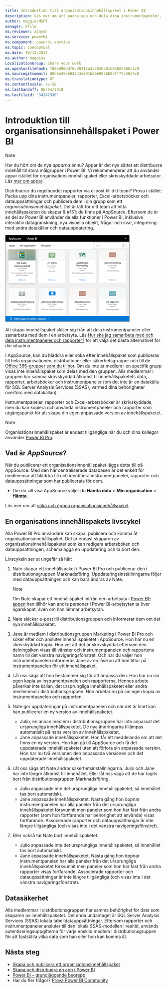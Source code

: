 ```yaml
---
title: Introduktion till organisationsinnehållspaket i Power BI
description: Läs mer om att packa upp och dela dina instrumentpaneler, rapporter, Excel-arbetsböcker och datauppsättningar med dina kollegor som organisationsinnehållspaket.
author: maggiesMSFT
manager: kfile
ms.reviewer: ajayan
ms.service: powerbi
ms.component: powerbi-service
ms.topic: conceptual
ms.date: 10/12/2017
ms.author: maggies
LocalizationGroup: Share your work
ms.openlocfilehash: f88ad90ddf0cd9315a3a3830a01b038d7300c1c9
ms.sourcegitcommit: 80d6b45eb84243e801b60b9038b9bff77c30d5c8
ms.translationtype: HT
ms.contentlocale: sv-SE
ms.lasthandoff: 06/04/2018
ms.locfileid: "34247330"
---
```

# <a name="intro-to-organizational-content-packs-in-power-bi"></a>Introduktion till organisationsinnehållspaket i Power BI
> [!NOTE]
> Har du hört om de nya *apparna* ännu? Appar är det nya sättet att distribuera innehåll till stora målgrupper i Power BI. Vi rekommenderar att du använder appar istället för organisationsinnehållspaket eller skrivskyddade arbetsytor. Läs [mer om appar](service-install-use-apps.md).
> 
> 

Distribuerar du regelbundet rapporter via e-post till ditt team? Prova i stället: Packa upp dina instrumentpaneler, rapporter, Excel-arbetsböcker och datauppsättningar och publicera dem i din grupp som ett *organisationsinnehållpaket*. Det är lätt för ditt team att hitta innehållspaketen du skapar & #151; de finns på AppSource. Eftersom de är en del av Power BI använder de alla funktioner i Power BI, inklusive interaktiv datagranskning, nya visuella objekt, frågor och svar, integrering med andra datakällor och datauppdatering.

![](media/service-organizational-content-pack-introduction/power-bi-org-content-packs.png)

Att skapa innehållspaket skiljer sig från att dela instrumentpaneler eller samarbeta med dem i en arbetsyta. Läs [Hur ska jag samarbeta med och dela instrumentpaneler och rapporter?](service-how-to-collaborate-distribute-dashboards-reports.md) för att välja det bästa alternativet för din situation. 

I AppSource, kan du bläddra eller söka efter innehållspaket som publiceras till hela organisationen, distributioner eller säkerhetsgrupper och till de [Office 365-grupper som du tillhör](https://support.office.com/article/Create-a-group-in-Office-365-7124dc4c-1de9-40d4-b096-e8add19209e9). Om du inte är medlem i en specifik grupp visas inte innehållspaket som delas med den gruppen. Alla medlemmar i gruppen har samma skrivskyddad åtkomst till innehållspaketets data, rapporter, arbetsböcker och instrumentpaneler (om det inte är en datakälla för SQL Server Analysis Services (SSAS), varmed dina behörigheter överförs med datakällan).

Instrumentpaneler, rapporter och Excel-arbetsböcker är skrivskyddade, men du kan kopiera och använda instrumentpaneler och rapporter som utgångspunkt för att skapa din egen anpassade version av innehållspaketet.

> [!NOTE]
> Organisationsinnehållspaket är endast tillgängliga när du och dina kollegor använder [Power BI Pro](service-free-vs-pro.md).
> 
> 

## <a name="what-is-appsource"></a>Vad är *AppSource*?
När du publicerar ett organisationsinnehållspaket läggs detta till på AppSource.  Med den här centraliserade databasen är det enkelt för medlemmar att bläddra till och identifiera instrumentpaneler, rapporter och datauppsättningar som har publicerats för dem.  

* Om du vill visa AppSource väljer du **Hämta data** > **Min organisation** > **Hämta**.

Läs mer om att [söka och öppna organisationsinnehållspaket](service-organizational-content-pack-find-and-open.md).

## <a name="the-life-cycle-of-an-organizational-content-pack"></a>En organisations innehållspakets livscykel
Alla Power BI Pro användare kan skapa, publicera och komma åt organisationsinnehållspaket. Det är endast skaparen av organisationsinnehållspaketet som kan redigera arbetsboken och datauppsättningen, schemalägga en uppdatering och ta bort den.

Livscykeln ser ut ungefär så här:

1. Nate skapar ett innehållspaket i Power BI Pro och publicerar den i distributionsgruppen Marknadsföring. Uppdateringsinställningarna följer med datauppsättningen och kan bara ändras av Nate.
   
   > [!NOTE]
   > Om Nate skapar ett innehållspaket inifrån den arbetsyta i [Power BI-appen](service-create-distribute-apps.md) han tillhör kan andra personer i Power BI-arbetsytan ta över ägarskapat, även om han lämnar arbetsytan.
   > 
   > 
2. Nate skickar e-post till distributionsgruppen och informerar dem om det nya innehållspaketet.
3. Jane är medlem i distributionsgruppen Marketing i Power BI Pro och söker efter och ansluter innehållspaketet i AppSource. Hon har nu en skrivskyddad kopia.  Hon vet att det är skrivskyddat eftersom den delningsikon visas till vänster och instrumentpanelen och rapportens namn till det vänstra navigeringsfönstret. Och när du väljer hon instrumentpanelen informeras Jane av en låsikon att hon tittar på instrumentpanelen för ett innehållspaket. 
4. Låt oss säga att hon bestämmer sig för att anpassa den. Hon har nu sin egen kopia av instrumentpanelen och rapporterna. Hennes arbete påverkar inte källan, det ursprungliga innehållspaketet eller andra medlemmar i distributionsgruppen. Hon arbetar nu på sin egen kopia av instrumentpanelen och rapporten.
5. Nate gör uppdateringar på instrumentpanelen och när det är klart kan han publicerar en ny version av innehållspaketet.
   
   * Julio, en annan medlem i distributionsgruppen har inte anpassat det ursprungliga innehållspaketet. De nya ändringarna tillämpas automatiskt på hans version av innehållspaketet.  
   * Jane anpassade innehållspaketet. Hon får ett meddelande om att det finns en ny version.  Hon kan gå till AppSource och få det uppdaterade innehållspaketet utan att förlora sin anpassade version. Hon har nu två versioner: den anpassade versionen och det uppdaterade innehållspaketet.
6. Låt oss säga att Nate ändrar säkerhetsinställningarna. Julio och Jane har inte längre åtkomst till innehållet. Eller låt oss säga att de har tagits bort från distributionsgruppen Marknadsföring.
   
   * Julio anpassade inte det ursprungliga innehållspaketet, så innehållet tas bort automatiskt. 
   * Jane anpassade innehållspaketet. Nästa gång hon öppnar instrumentpanelen har alla paneler från det ursprungliga innehållspaketet försvunnit men paneler som hon har fäst från andra rapporter (som hon fortfarande har behörighet att använda) visas fortfarande. Associerade rapporter och datauppsättningar är inte längre tillgängliga (och visas inte i det vänstra navigeringsfönstret).
7. Eller också tar Nate bort innehållspaketet.
   
   * Julio anpassade inte det ursprungliga innehållspaketet, så innehållet tas bort automatiskt. 
   * Jane anpassade innehållspaketet. Nästa gång hon öppnar instrumentpanelen har alla paneler från det ursprungliga innehållspaketet försvunnit men paneler som hon har fäst från andra rapporter visas fortfarande. Associerade rapporter och datauppsättningar är inte längre tillgängliga (och visas inte i det vänstra navigeringsfönstret).

## <a name="data-security"></a>Datasäkerhet
Alla medlemmar i distributionsgruppen har samma behörighet för data som skaparen av innehållspaketet. Det enda undantaget är SQL Server Analysis Services (SSAS) lokala tabelldatauppsättningar. Eftersom rapporter och instrumentpaneler ansluter till den lokala SSAS-modellen i realtid, används autentiseringsuppgifterna för varje enskild medlem i distributionsgruppen för att fastställa vilka data som han eller hon kan komma åt.

## <a name="next-steps"></a>Nästa steg
* [Skapa och publicera ett organisationsinnehållspaket](service-organizational-content-pack-create-and-publish.md)
* [Skapa och distribuera en app i Power BI](service-create-distribute-apps.md) 
* [Power BI – grundläggande begrepp](service-basic-concepts.md)
* Har du fler frågor? [Prova Power BI Community](http://community.powerbi.com/)

